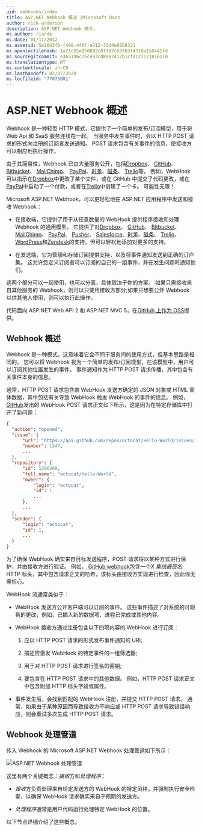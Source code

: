 ```yaml
---
uid: webhooks/index
title: ASP.NET Webhook 概述 |Microsoft Docs
author: rick-anderson
description: ASP.NET Webhook 简介。
ms.author: riande
ms.date: 01/17/2012
ms.assetid: 5e2843f0-f499-448f-a712-33d4e9858321
ms.openlocfilehash: 1e21c92e950893c0ff87c63f03f4710a158441fd
ms.sourcegitcommit: e365196c75ce93cd8967412b1cfdc27121816110
ms.translationtype: MT
ms.contentlocale: zh-CN
ms.lasthandoff: 02/07/2020
ms.locfileid: "77075081"
---
```

# <a name="aspnet-webhooks-overview"></a>ASP.NET Webhook 概述

Webhook 是一种轻型 HTTP 模式，它提供了一个简单的发布/订阅模型，用于将 Web Api 和 SaaS 服务连线在一起。 当服务中发生事件时，会以 HTTP POST 请求的形式向注册的订阅者发送通知。 POST 请求包含有关事件的信息，使接收方可以相应地执行操作。

由于其简易性，Webhook 已由大量服务公开，包括[Dropbox](http://dropbox.com/)、 [GitHub](https://www.github.com/)、 [Bitbucket](https://bitbucket.org/)、 [MailChimp](http://www.mailchimp.com/)、 [PayPal](http://www.paypal.com/)、[时差](http://www.slack.com)、[磁条](http://www.stripe.com)、 [Trello](http://www.trello.com/)等。 例如，WebHook 可以指示在[Dropbox](http://dropbox.com/)中更改了某个文件，或在 GitHub 中提交了代码更改，或在[PayPal](http://www.paypal.com/)中启动了一个付款，或者在[Trello](http://www.trello.com/)中创建了一个卡。 可能性无限！

Microsoft ASP.NET Webhook，可以更轻松地在 ASP.NET 应用程序中发送和接收 Webhook：

* 在接收端，它提供了用于从任意数量的 WebHook 提供程序接收和处理 Webhook 的通用模型。 它提供了对[Dropbox](http://dropbox.com/)、 [GitHub](https://www.github.com/)、 [Bitbucket](https://bitbucket.org/)、 [MailChimp](http://www.mailchimp.com/)、 [PayPal](http://www.paypal.com/)、 [Pusher](http://www.pusher.com)、 [Salesforce](http://www.salesforce.com)、[时差](http://www.slack.com)、[磁条](http://www.stripe.com)、 [Trello](http://www.trello.com/)、[WordPress](http://www.wordpress.com)和[Zendesk](https://www.zendesk.com/)的支持，但可以轻松地添加对更多的支持。

* 在发送端，它为管理和存储订阅提供支持，以及将事件通知发送到正确的订户集。 这允许您定义订阅者可以订阅的自己的一组事件，并在发生问题时通知他们。

这两个部分可以一起使用，也可以分离，具体取决于你的方案。 如果只需接收来自其他服务的 Webhook，则可以只使用接收方部分;如果只想要公开 Webhook 以供其他人使用，则可以执行此操作。

代码面向 ASP.NET Web API 2 和 ASP.NET MVC 5，在[GitHub 上作为 OSS](https://github.com/aspnet/WebHooks)提供。

## <a name="webhooks-overview"></a>Webhook 概述

Webhook 是一种模式，这意味着它会不同于服务间的使用方式，但基本思路是相同的。 您可以将 Webhook 视为一个简单的发布/订阅模型，在该模型中，用户可以订阅其他位置发生的事件。 事件通知作为 HTTP POST 请求传播，其中包含有关事件本身的信息。

通常，HTTP POST 请求包含由 WebHook 发送方确定的 JSON 对象或 HTML 窗体数据，其中包括有关导致 WebHook 触发 WebHook 的事件的信息。 例如， [GitHub](https://www.github.com/)发出的 WebHook POST 请求正文如下所示，这是因为在特定存储库中打开了新问题：

```json
{
  "action": "opened",
  "issue": {
      "url": "https://api.github.com/repos/octocat/Hello-World/issues/1347",
      "number": 1347,
      ...
  },
  "repository": {
      "id": 1296269,
      "full_name": "octocat/Hello-World",
      "owner": {
          "login": "octocat",
          "id": 1
          ...
      },
      ...
  },
  "sender": {
      "login": "octocat",
      "id": 1,
      ...
  }
}
```

为了确保 WebHook 确实来自目标发送程序，POST 请求将以某种方式进行保护，并由接收方进行验证。 例如， [GitHub webhook](https://developer.github.com/webhooks/)包含一个*X 集线器签名*HTTP 标头，其中包含请求正文的哈希，该标头由接收方实现进行检查，因此你无需担心。

WebHook 流通常类似于：

* WebHook 发送方公开客户端可以订阅的事件。 这些事件描述了对系统的可观察的更改，例如，已插入新的数据项、进程已完成或其他内容。

* WebHook 接收方通过注册包含以下四项内容的 WebHook 进行订阅：

     1. 应以 HTTP POST 请求的形式发布事件通知的 URI;

     2. 描述应激发 WebHook 的特定事件的一组筛选器;

     3. 用于对 HTTP POST 请求进行签名的密钥;

     4. 要包含在 HTTP POST 请求中的其他数据。 例如，HTTP POST 请求正文中包含附加 HTTP 标头字段或属性。

* 事件发生后，会找到匹配的 WebHook 注册，并提交 HTTP POST 请求。 通常，如果由于某种原因而导致接收方不响应或 HTTP POST 请求导致错误响应，则会重试多次生成 HTTP POST 请求。

## <a name="webhooks-processing-pipeline"></a>Webhook 处理管道

传入 Webhook 的 Microsoft ASP.NET Webhook 处理管道如下所示：

![ASP.NET Webhook 处理管道](_static/WebHookReceivers.png)

这里有两个关键概念：*接收*方和*处理程序*：

* *接收*方负责处理来自给定发送方的 WebHook 的特定风格，并强制执行安全检查，以确保 WebHook 请求确实来自于预期的发送方。

* *处理程序*通常是用户代码运行处理特定 WebHook 的位置。

以下节点详细介绍了这些概念。
